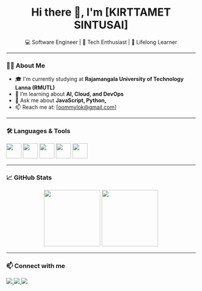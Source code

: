 <h1 align="center">Hi there 👋, I'm [KIRTTAMET SINTUSAI]</h1>
<p align="center">
  💻 Software Engineer | 🚀 Tech Enthusiast | 🌱 Lifelong Learner
</p>

---

### 👨‍💻 About Me
- 🎓 I'm currently studying at **Rajamangala University of Technology Lanna (RMUTL)**
- 🌱 I’m learning about **AI, Cloud, and DevOps**
- 💬 Ask me about **JavaScript, Python,**
- 📫 Reach me at: [oommylok@gmail.com]

---

### 🛠️ Languages & Tools
<p align="left">
  <img src="https://cdn.jsdelivr.net/gh/devicons/devicon/icons/javascript/javascript-original.svg" width="40" />
  <img src="https://cdn.jsdelivr.net/gh/devicons/devicon/icons/python/python-original.svg" width="40" />
  <img src="https://cdn.jsdelivr.net/gh/devicons/devicon/icons/react/react-original.svg" width="40" />
  <img src="https://cdn.jsdelivr.net/gh/devicons/devicon/icons/docker/docker-original.svg" width="40" />
  <img src="https://cdn.jsdelivr.net/gh/devicons/devicon/icons/github/github-original.svg" width="40" />
</p>

---

### 📈 GitHub Stats
<p align="center">
  <img src="https://github-readme-stats.vercel.app/api?username=your-username&show_icons=true&theme=radical" height="150"/>
  <img src="https://github-readme-stats.vercel.app/api/top-langs/?username=your-username&layout=compact&theme=radical" height="150"/>
</p>

---

### 📫 Connect with me
<p align="left">
  <a href="https://linkedin.com/in/your-linkedin" target="_blank">
    <img src="https://img.shields.io/badge/LinkedIn-%230077B5.svg?style=flat&logo=linkedin&logoColor=white"/>
  </a>
  <a href="mailto:your.email@example.com">
    <img src="https://img.shields.io/badge/Email-D14836?style=flat&logo=gmail&logoColor=white"/>
  </a>
  <a href="https://your-portfolio.com" target="_blank">
    <img src="https://img.shields.io/badge/Portfolio-000000?style=flat&logo=vercel&logoColor=white"/>
  </a>
</p>

